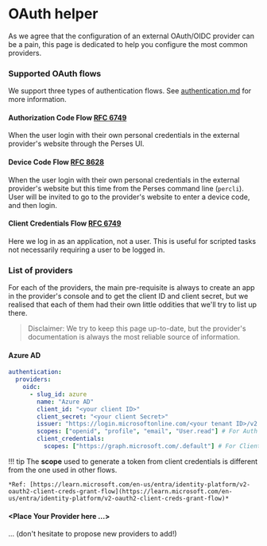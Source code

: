 # OAuth helper

As we agree that the configuration of an external OAuth/OIDC provider can be a pain, this page is dedicated to
help you configure the most common providers.

### Supported OAuth flows

We support three types of authentication flows.
See [authentication.md](../auth/authentication.md) for more information.

#### Authorization Code Flow [RFC 6749](https://datatracker.ietf.org/doc/html/rfc6749#section-1.3.1)

When the user login with their own personal credentials in the external provider's website through the Perses UI.

#### Device Code Flow [RFC 8628](https://datatracker.ietf.org/doc/html/rfc8628)

When the user login with their own personal credentials in the external provider's website but this time from the Perses
command line (`percli`). User will be invited to go to the provider's website to enter a device code, and then login.

#### Client Credentials Flow [RFC 6749](https://datatracker.ietf.org/doc/html/rfc6749#section-1.3.4)

Here we log in as an application, not a user. This is useful for scripted tasks not necessarily requiring a user to be logged in.

### List of providers

For each of the providers, the main pre-requisite is always to create an app in the provider's console and to get the
client ID and client secret, but we realised that each of them had their own little oddities that we'll try to list up
there.

> Disclaimer: We try to keep this page up-to-date, but the provider's documentation is always the most reliable source
> of information.

#### Azure AD

```yaml
authentication:
  providers:
    oidc:
      - slug_id: azure
        name: "Azure AD"
        client_id: "<your client ID>"
        client_secret: "<your client Secret>"
        issuer: "https://login.microsoftonline.com/<your tenant ID>/v2.0"
        scopes: ["openid", "profile", "email", "User.read"] # For Auth code / Device code
        client_credentials:
          scopes: ["https://graph.microsoft.com/.default"] # For Client Credentials
```

!!! tip
    The **scope** used to generate a token from client credentials is different from the one used in other flows.

```
*Ref: [https://learn.microsoft.com/en-us/entra/identity-platform/v2-oauth2-client-creds-grant-flow](https://learn.microsoft.com/en-us/entra/identity-platform/v2-oauth2-client-creds-grant-flow)*
```

#### <Place Your Provider here ...\>

... (don't hesitate to propose new providers to add!)
